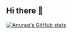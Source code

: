 ## Hi there 👋

[![Anurag's GitHub stats](https://github-readme-stats.vercel.app/api?username=SOSmichi08)](https://github.com/anuraghazra/github-readme-stats)
